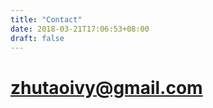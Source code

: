 ```yaml
---
title: "Contact"
date: 2018-03-21T17:06:53+08:00
draft: false
---
```


# zhutaoivy@gmail.com
